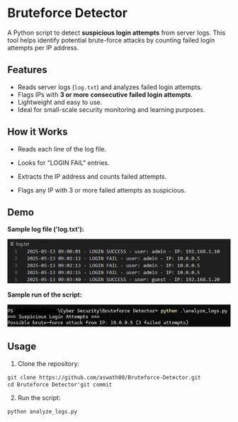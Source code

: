 # Bruteforce Detector

A Python script to detect **suspicious login attempts** from server logs. This tool helps identify potential brute-force attacks by counting failed login attempts per IP address.

## Features

- Reads server logs (`log.txt`) and analyzes failed login attempts.
- Flags IPs with **3 or more consecutive failed login attempts**.
- Lightweight and easy to use.
- Ideal for small-scale security monitoring and learning purposes.

## How it Works

- Reads each line of the log file.

- Looks for "LOGIN FAIL" entries.

- Extracts the IP address and counts failed attempts.

- Flags any IP with 3 or more failed attempts as suspicious.

## Demo

**Sample log file ('log.txt'):**

![Log File](/demo/log.png)

**Sample run of the script:**

![Script Output](/demo/op.png)

## Usage

1. Clone the repository:

```
git clone https://github.com/aswath00/Bruteforce-Detector.git
cd Bruteforce Detector'git commit
```
2. Run the script:

```
python analyze_logs.py
```
